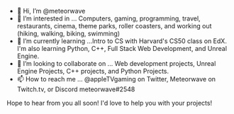 - 👋 Hi, I’m @meteorwave
- 👀 I’m interested in ... Computers, gaming, programming, travel, restaurants, cinema, theme parks, roller coasters, and working out (hiking, walking, biking, swimming)
- 🌱 I’m currently learning ...Intro to CS with Harvard's CS50 class on EdX.  I'm also learning Python, C++, Full Stack Web Development, and Unreal Engine.
- 💞️ I’m looking to collaborate on ... Web development projects, Unreal Engine Projects, C++ projects, and Python Projects.
- 📫 How to reach me ... @appleTVgaming on Twitter, Meteorwave on Twitch.tv, or Discord meteorwave#2548

Hope to hear from you all soon!  I'd love to help you with your projects!  

